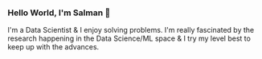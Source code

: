 ### Hello World, I'm Salman 👋
I'm a Data Scientist & I enjoy solving problems. I'm really fascinated by the research happening in the Data Science/ML space & I try my level best to keep up with the advances.

